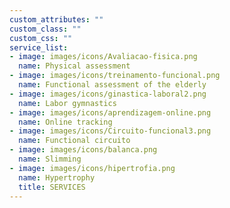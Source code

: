 ```yaml
---
custom_attributes: ""
custom_class: ""
custom_css: ""
service_list:
- image: images/icons/Avaliacao-fisica.png
  name: Physical assessment
- image: images/icons/treinamento-funcional.png
  name: Functional assessment of the elderly
- image: images/icons/ginastica-laboral2.png
  name: Labor gymnastics
- image: images/icons/aprendizagem-online.png
  name: Online tracking
- image: images/icons/Circuito-funcional3.png
  name: Functional circuito
- image: images/icons/balanca.png
  name: Slimming
- image: images/icons/hipertrofia.png
  name: Hypertrophy
  title: SERVICES
---
```

